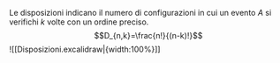 Le disposizioni indicano il numero di configurazioni in cui un evento $A$ si verifichi $k$ volte con un ordine preciso.
$$D_{n,k}=\frac{n!}{(n-k)!}$$
![[Disposizioni.excalidraw|{width:100%}]]
